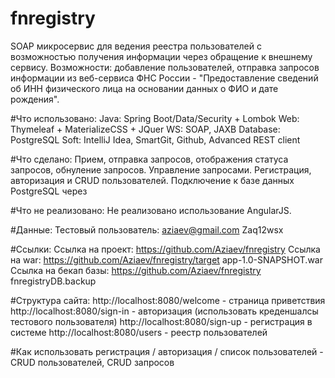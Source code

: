 # fnregistry

SOAP микросервис для ведения реестра пользователей с возможностью получения информации через обращение к внешнему сервису.
Возможности: добавление пользователей, отправка запросов информации из веб-сервиса ФНС России - "Предоставление сведений об ИНН физического лица на основании данных о ФИО и дате рождения".

#Что использовано:
Java: Spring Boot/Data/Security + Lombok
Web: Thymeleaf + MaterializeCSS + JQuer
WS: SOAP, JAXB
Database: PostgreSQL
Soft: IntelliJ Idea, SmartGit, Github, Advanced REST client

#Что сделано:
Прием, отправка запросов, отображения статуса запросов, обнуление запросов. Управление запросами.
Регистрация, авторизация и CRUD пользователей.
Подключение к базе данных PostgreSQL через

#Что не реализовано:
Не реализовано использование AngularJS.

#Данные:
Тестовый пользователь: aziaev@gmail.com Zaq12wsx

#Ссылки:
Ссылка на проект: https://github.com/Aziaev/fnregistry
Ссылка на war: https://github.com/Aziaev/fnregistry/target app-1.0-SNAPSHOT.war
Ссылка на бекап базы: https://github.com/Aziaev/fnregistry fnregistryDB.backup

#Структура сайта:
http://localhost:8080/welcome - страница приветствия
http://localhost:8080/sign-in - авторизация (использовать креденшалсы тестового пользователя)
http://localhost:8080/sign-up - регистрация в системе
http://localhost:8080/users - реестр пользователей

#Как использовать
регистрация / авторизация / список пользователей - CRUD пользователей, CRUD запросов
